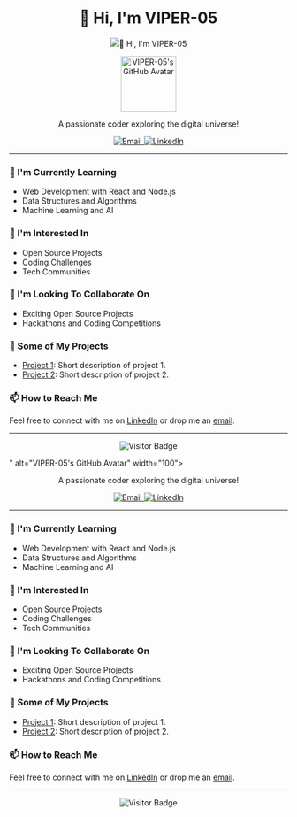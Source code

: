  <h1 align="center">👋 Hi, I'm VIPER-05</h1>

<p align="center">
  <img src=" <h1 align="center">👋 Hi, I'm VIPER-05</h1>

<p align="center">
  <img src="https://media.licdn.com/dms/image/D4D03AQG8sdkegl_v1g/profile-displayphoto-shrink_800_800/0/1696894899781?e=1702512000&v=beta&t=YD47iGtnIjbEzax2Q_kcuM_CYr_vCRikmt2s9_SP6RU " alt="VIPER-05's GitHub Avatar" width="100" height="100">
</p>

<p align="center">A passionate coder exploring the digital universe!</p>

<p align="center">
  <a href="mailto:your.email@example.com">
    <img alt="Email" src="https://img.shields.io/badge/Email-Your%20Email%20Here-blue?style=flat-square&logo=gmail">
  </a>
  <a href="https://linkedin.com/in/your-linkedin-profile">
    <img alt="LinkedIn" src="https://img.shields.io/badge/LinkedIn-Your%20LinkedIn-blue?style=flat-square&logo=linkedin">
  </a>
</p>

---

### 🌱 I'm Currently Learning

- Web Development with React and Node.js
- Data Structures and Algorithms
- Machine Learning and AI

### 👀 I'm Interested In

- Open Source Projects
- Coding Challenges
- Tech Communities

### 💞️ I'm Looking To Collaborate On

- Exciting Open Source Projects
- Hackathons and Coding Competitions

### 🚀 Some of My Projects

- [Project 1](https://github.com/your/project1): Short description of project 1.
- [Project 2](https://github.com/your/project2): Short description of project 2.

### 📫 How to Reach Me

Feel free to connect with me on [LinkedIn](https://linkedin.com/in/your-linkedin-profile) or drop me an [email](mailto:your.email@example.com).

---

<p align="center">
  <img src="https://visitor-badge.glitch.me/badge?page_id=VIPER-05.VIPER-05" alt="Visitor Badge">
</p>
" alt="VIPER-05's GitHub Avatar" width="100">
</p>

<p align="center">A passionate coder exploring the digital universe!</p>

<p align="center">
  <a href="mailto:your.email@example.com">
    <img alt="Email" src="https://img.shields.io/badge/Email-Your%20Email%20Here-blue?style=flat-square&logo=gmail">
  </a>
  <a href="https://linkedin.com/in/your-linkedin-profile">
    <img alt="LinkedIn" src="https://img.shields.io/badge/LinkedIn-Your%20LinkedIn-blue?style=flat-square&logo=linkedin">
  </a>
</p>

---

### 🌱 I'm Currently Learning

- Web Development with React and Node.js
- Data Structures and Algorithms
- Machine Learning and AI

### 👀 I'm Interested In

- Open Source Projects
- Coding Challenges
- Tech Communities

### 💞️ I'm Looking To Collaborate On

- Exciting Open Source Projects
- Hackathons and Coding Competitions

### 🚀 Some of My Projects

- [Project 1](https://github.com/your/project1): Short description of project 1.
- [Project 2](https://github.com/your/project2): Short description of project 2.

### 📫 How to Reach Me

Feel free to connect with me on [LinkedIn](https://linkedin.com/in/your-linkedin-profile) or drop me an [email](mailto:your.email@example.com).

---

<p align="center">
  <img src="https://visitor-badge.glitch.me/badge?page_id=VIPER-05.VIPER-05" alt="Visitor Badge">
</p>
